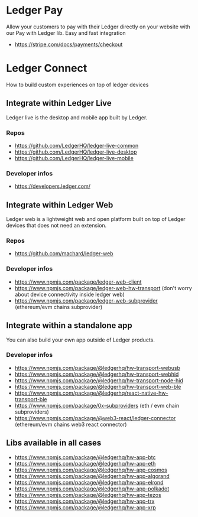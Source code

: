 # Ledger Pay

Allow your customers to pay with their Ledger directly on your website with our Pay with Ledger lib.
Easy and fast integration

- https://stripe.com/docs/payments/checkout

# Ledger Connect

How to build custom experiences on top of ledger devices

## Integrate within Ledger Live
Ledger live is the desktop and mobile app built by Ledger.

### Repos

- https://github.com/LedgerHQ/ledger-live-common
- https://github.com/LedgerHQ/ledger-live-desktop
- https://github.com/LedgerHQ/ledger-live-mobile

### Developer infos

- https://developers.ledger.com/

## Integrate within Ledger Web
Ledger web is a lightweight web and open platform built on top of Ledger devices that does not need an extension.

### Repos

- https://github.com/machard/ledger-web

### Developer infos

- https://www.npmjs.com/package/ledger-web-client
- https://www.npmjs.com/package/ledger-web-hw-transport (don't worry about device connectivity inside ledger web)
- https://www.npmjs.com/package/ledger-web-subprovider (ethereum/evm chains subprovider)

## Integrate within a standalone app
You can also build your own app outside of Ledger products.

### Developer infos

- https://www.npmjs.com/package/@ledgerhq/hw-transport-webusb
- https://www.npmjs.com/package/@ledgerhq/hw-transport-webhid
- https://www.npmjs.com/package/@ledgerhq/hw-transport-node-hid
- https://www.npmjs.com/package/@ledgerhq/hw-transport-web-ble
- https://www.npmjs.com/package/@ledgerhq/react-native-hw-transport-ble
- https://www.npmjs.com/package/0x-subproviders (eth / evm chain subproviders)
- https://www.npmjs.com/package/@web3-react/ledger-connector (ethereum/evm chains web3 react connector)

## Libs available in all cases

- https://www.npmjs.com/package/@ledgerhq/hw-app-btc
- https://www.npmjs.com/package/@ledgerhq/hw-app-eth
- https://www.npmjs.com/package/@ledgerhq/hw-app-cosmos
- https://www.npmjs.com/package/@ledgerhq/hw-app-algorand
- https://www.npmjs.com/package/@ledgerhq/hw-app-elrond
- https://www.npmjs.com/package/@ledgerhq/hw-app-polkadot
- https://www.npmjs.com/package/@ledgerhq/hw-app-tezos
- https://www.npmjs.com/package/@ledgerhq/hw-app-trx
- https://www.npmjs.com/package/@ledgerhq/hw-app-xrp
